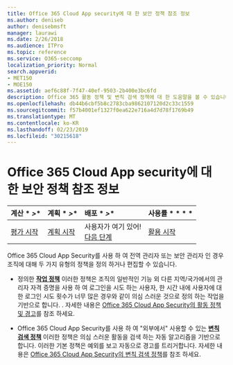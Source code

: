 ```yaml
---
title: Office 365 Cloud App security에 대 한 보안 정책 참조 정보
ms.author: deniseb
author: denisebmsft
manager: laurawi
ms.date: 2/26/2018
ms.audience: ITPro
ms.topic: reference
ms.service: O365-seccomp
localization_priority: Normal
search.appverid:
- MET150
- MOE150
ms.assetid: aef6c88f-7f47-40ef-9503-2b400e3bc6fd
description: Office 365 활동 정책 및 변칙 검색 정책에 대 한 도움말을 볼 수 있습니다.
ms.openlocfilehash: db44b6cbf5b8c2783cba9862107120d2c33c1559
ms.sourcegitcommit: f57b4001ef1327f0ea622e716a4d7d78f1769b49
ms.translationtype: MT
ms.contentlocale: ko-KR
ms.lasthandoff: 02/23/2019
ms.locfileid: "30215618"
---
```

# <a name="security-policy-reference-information-for-office-365-cloud-app-security"></a>Office 365 Cloud App security에 대 한 보안 정책 참조 정보
  
|계산 * *\>**|계획 * *\>**|배포 * *\>**|사용률 * * * *|
|:-----|:-----|:-----|:-----|
|[평가 시작](office-365-cas-overview.md) <br/> |[계획 시작](get-ready-for-office-365-cas.md) <br/> |사용자가 여기 있어!  <br/> [다음 단계](review-office-365-cas-alerts.md) <br/> |[활용 시작](utilization-activities-for-ocas.md) <br/> |
   
Office 365 Cloud App Security를 사용 하 여 전역 관리자 또는 보안 관리자 인 경우 조직에 대해 두 가지 유형의 정책을 정의 하거나 편집할 수 있습니다.
  
- 정의한 **[작업 정책](activity-policies-and-alerts.md)** 이러한 정책은 조직의 일반적인 기능 외 다른 지역/국가에서의 관리자 자격 증명을 사용 하 여 로그인을 시도 하는 사용자, 한 시간 내에 사용자에 대 한 로그인 시도 횟수가 너무 많은 경우와 같이 의심 스러운 것으로 정의 하는 작업을 기반으로 합니다. . 자세한 내용은 [Office 365 Cloud App Security의 활동 정책 및 경고](activity-policies-and-alerts.md)를 참조 하세요.
    
- Office 365 Cloud App Security를 사용 하 여 "외부에서" 사용할 수 있는 **[변칙 검색 정책](anomaly-detection-policies-in-ocas.md)** 이러한 정책은 의심 스러운 활동을 검색 하는 자동 알고리즘을 기반으로 합니다. 이러한 기본 정책은 예외를 보고 자동으로 경고를 트리거합니다. 자세한 내용은 [Office 365 Cloud App Security의 변칙 검색 정책](anomaly-detection-policies-in-ocas.md)를 참조 하세요.
    

